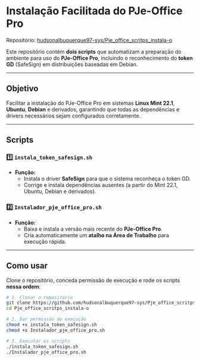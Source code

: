 # Instalação Facilitada do PJe-Office Pro

Repositório: [hudsonalbuquerque97-sys/Pje_office_scritps_instala-o](https://github.com/hudsonalbuquerque97-sys/Pje_office_scritps_instala-o)

Este repositório contém **dois scripts** que automatizam a preparação do ambiente para uso do **PJe-Office Pro**, incluindo o reconhecimento do **token GD** (SafeSign) em distribuições baseadas em Debian.

---

## Objetivo

Facilitar a instalação do PJe-Office Pro em sistemas **Linux Mint 22.1**, **Ubuntu**, **Debian** e derivados, garantindo que todas as dependências e drivers necessários sejam configurados corretamente.

---

## Scripts

### 1️⃣ `instala_token_safesign.sh`
- **Função:**  
  - Instala o driver **SafeSign** para que o sistema reconheça o token GD.  
  - Corrige e instala dependências ausentes (a partir do Mint 22.1, Ubuntu, Debian e derivados).

### 2️⃣ `Instalador_pje_office_pro.sh`
- **Função:**  
  - Baixa e instala a versão mais recente do **PJe-Office Pro**.  
  - Cria automaticamente um **atalho na Área de Trabalho** para execução rápida.

---

## Como usar

Clone o repositório, conceda permissão de execução e rode os scripts **nessa ordem**:

```bash
# 1. Clonar o repositório
git clone https://github.com/hudsonalbuquerque97-sys/Pje_office_scritps_instala-o.git
cd Pje_office_scritps_instala-o

# 2. Dar permissão de execução
chmod +x instala_token_safesign.sh
chmod +x Instalador_pje_office_pro.sh

# 3. Executar os scripts
./instala_token_safesign.sh
./Instalador_pje_office_pro.sh

